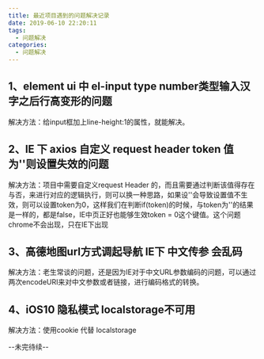 ```yaml
---
title: 最近项目遇到的问题解决记录
date: 2019-06-10 22:20:11
tags:
  - 问题解决
categories:
  - 问题解决 
---
```




## 1、element ui 中 el-input type number类型输入汉字之后行高变形的问题

解决方法：给input框加上line-height:1的属性，就能解决。

## 2、IE 下 axios 自定义 request header  token 值为''则设置失效的问题
解决方法：项目中需要自定义request Header 的，而且需要通过判断该值得存在与否，来进行对应的逻辑执行，则可以换一种思路，如果设''会导致设置值不生效，则可以设置token为0，这样我们在判断if(token)的时候，与token为''的结果是一样的，都是false，IE中页正好也能够生效token = 0这个键值。这个问题chrome不会出现，只在IE下出现

## 3、高德地图url方式调起导航 IE下 中文传参  会乱码 

解决方法：老生常谈的问题，还是因为IE对于中文URL参数编码的问题，可以通过两次encodeURI来对中文参数或者链接，进行编码格式的转换。

## 4、iOS10 隐私模式  localstorage不可用 
解决方法：使用cookie 代替 localstorage 

--未完待续--

